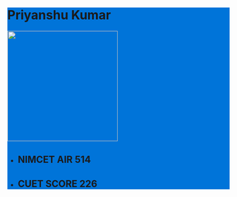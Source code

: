<style>
    .blue {
        background-color: #0074D9;
    }
</style>

<div class="blue">

# Priyanshu Kumar
<img src="https://github.com/Priyanshu-kr-gupta/git_assignment/assets/114975117/64b4c91b-7f83-45fd-8401-117febcb80cc" width="250px" />

- ## NIMCET **AIR 514** ##
- ## CUET SCORE **226** ##

</div>

